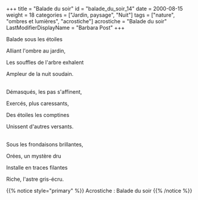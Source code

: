 +++
title = "Balade du soir"
id = "balade_du_soir_14"
date = 2000-08-15
weight = 18
categories = ["Jardin, paysage", "Nuit"]
tags = ["nature", "ombres et lumières", "acrostiche"]
acrostiche = "Balade du soir"
LastModifierDisplayName = "Barbara Post"
+++

Balade sous les étoiles

Alliant l'ombre au jardin,

Les souffles de l'arbre exhalent

Ampleur de la nuit soudain.

 \
Démasqués, les pas s'affinent,

Exercés, plus caressants,

Des étoiles les comptines

Unissent d'autres versants.

 \
Sous les frondaisons brillantes,

Orées, un mystère dru

Installe en traces filantes

Riche, l'astre gris-écru.

{{% notice style="primary" %}}
Acrostiche : Balade du soir
{{% /notice %}}
